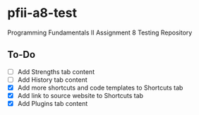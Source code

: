 # pfii-a8-test
Programming Fundamentals II Assignment 8 Testing Repository

## To-Do
- [ ] Add Strengths tab content
- [ ] Add History tab content
- [x] Add more shortcuts and code templates to Shortcuts tab
- [x] Add link to source website to Shortcuts tab
- [x] Add Plugins tab content
